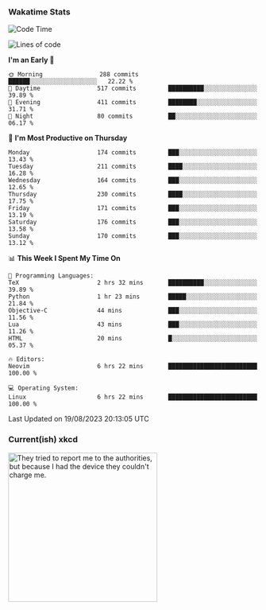 ### Wakatime Stats
<!--START_SECTION:waka-->
![Code Time](http://img.shields.io/badge/Code%20Time-1%2C918%20hrs%2022%20mins-blue)

![Lines of code](https://img.shields.io/badge/From%20Hello%20World%20I%27ve%20Written-788.4%20thousand%20lines%20of%20code-blue)

**I'm an Early 🐤** 

```text
🌞 Morning                288 commits         ██████░░░░░░░░░░░░░░░░░░░   22.22 % 
🌆 Daytime                517 commits         ██████████░░░░░░░░░░░░░░░   39.89 % 
🌃 Evening                411 commits         ████████░░░░░░░░░░░░░░░░░   31.71 % 
🌙 Night                  80 commits          ██░░░░░░░░░░░░░░░░░░░░░░░   06.17 % 
```
📅 **I'm Most Productive on Thursday** 

```text
Monday                   174 commits         ███░░░░░░░░░░░░░░░░░░░░░░   13.43 % 
Tuesday                  211 commits         ████░░░░░░░░░░░░░░░░░░░░░   16.28 % 
Wednesday                164 commits         ███░░░░░░░░░░░░░░░░░░░░░░   12.65 % 
Thursday                 230 commits         ████░░░░░░░░░░░░░░░░░░░░░   17.75 % 
Friday                   171 commits         ███░░░░░░░░░░░░░░░░░░░░░░   13.19 % 
Saturday                 176 commits         ███░░░░░░░░░░░░░░░░░░░░░░   13.58 % 
Sunday                   170 commits         ███░░░░░░░░░░░░░░░░░░░░░░   13.12 % 
```


📊 **This Week I Spent My Time On** 

```text
💬 Programming Languages: 
TeX                      2 hrs 32 mins       ██████████░░░░░░░░░░░░░░░   39.89 % 
Python                   1 hr 23 mins        █████░░░░░░░░░░░░░░░░░░░░   21.84 % 
Objective-C              44 mins             ███░░░░░░░░░░░░░░░░░░░░░░   11.56 % 
Lua                      43 mins             ███░░░░░░░░░░░░░░░░░░░░░░   11.26 % 
HTML                     20 mins             █░░░░░░░░░░░░░░░░░░░░░░░░   05.37 % 

🔥 Editors: 
Neovim                   6 hrs 22 mins       █████████████████████████   100.00 % 

💻 Operating System: 
Linux                    6 hrs 22 mins       █████████████████████████   100.00 % 
```


 Last Updated on 19/08/2023 20:13:05 UTC
<!--END_SECTION:waka-->

### Current(ish) xkcd
<a id="xkcd-a" title="They tried to report me to the authorities, but because I had the device they couldn't charge me." href="https://www.xkcd.com" target="_blank">
        <img align="center" id="xkcd-img" src="https://imgs.xkcd.com/comics/electron_holes.png" alt="They tried to report me to the authorities, but because I had the device they couldn't charge me." height=300 />
</a>

